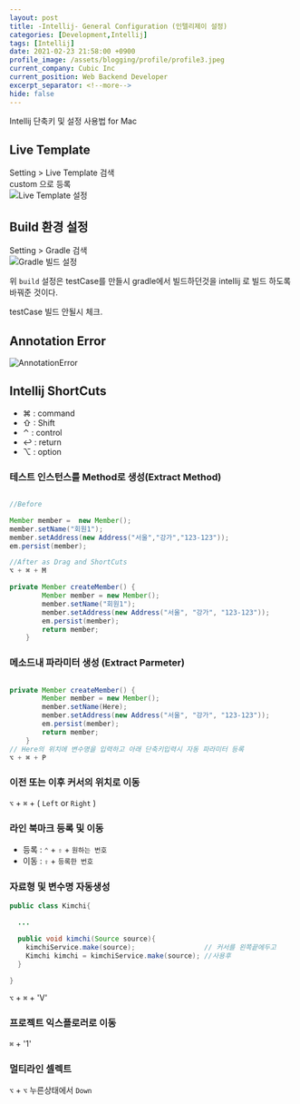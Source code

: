```yaml
---
layout: post
title: -Intellij- General Configuration (인텔리제이 설정)
categories: [Development,Intellij]
tags: [Intellij]
date: 2021-02-23 21:58:00 +0900
profile_image: /assets/blogging/profile/profile3.jpeg
current_company: Cubic Inc
current_position: Web Backend Developer
excerpt_separator: <!--more-->
hide: false
---
```

Intellij 단축키 및 설정 사용법 for Mac
<!--more-->

##  Live Template
Setting > Live Template 검색  
custom 으로 등록  
![Live Template 설정]("/assets/img/bloging/intellij/intellij1.png")

## Build 환경 설정
Setting > Gradle 검색  
![Gradle 빌드 설정]("/assets/img/bloging/intellij/intellij2.png")

위 `build` 설정은 testCase를 만들시 gradle에서 빌드하던것을 intellij 로 빌드 하도록 바꿔준 것이다.

testCase 빌드 안될시 체크.

## Annotation Error
![AnnotationError]("/assets/img/bloging/intellij/tableAnnotationError.png")

## Intellij ShortCuts

- ⌘ : command
- ⇧ : Shift
- ⌃ : control
- ↩ : return
- ⌥ : option

### 테스트 인스턴스를 Method로 생성(Extract Method)

```java

//Before

Member member =  new Member();
member.setName("회원1");
member.setAddress(new Address("서울","강가","123-123"));
em.persist(member);

//After as Drag and ShortCuts
⌥ + ⌘ + M

private Member createMember() {
        Member member = new Member();
        member.setName("회원1");
        member.setAddress(new Address("서울", "강가", "123-123"));
        em.persist(member);
        return member;
    }
```  

### 메소드내 파라미터 생성 (Extract Parmeter)

```java

private Member createMember() {
        Member member = new Member();
        member.setName(Here);
        member.setAddress(new Address("서울", "강가", "123-123"));
        em.persist(member);
        return member;
    }
// Here의 위치에 변수명을 입력하고 아래 단축키입력시 자동 파라미터 등록
⌥ + ⌘ + P

```
### 이전 또는 이후 커서의 위치로 이동

`⌥` + `⌘` + ( `Left` or `Right` )

### 라인 북마크 등록 및 이동

- 등록  : `⌃` + `⇧` + `원하는 번호`
- 이동  : `⇧` + `등록한 번호`

### 자료형 및 변수명 자동생성

```java
public class Kimchi{

  ...

  public void kimchi(Source source){
    kimchiService.make(source);                 // 커서를 왼쪽끝에두고
    Kimchi kimchi = kimchiService.make(source); //사용후
  }

}
```  
`⌥` + `⌘` + 'V'

### 프로젝트 익스플로러로 이동

`⌘` + '1'
### 멀티라인 셀렉트

`⌥` + `⌥` 누른상태에서 `Down`
